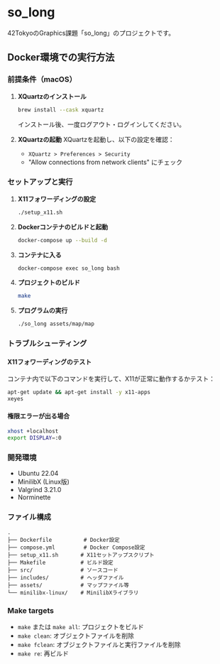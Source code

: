 # so_long

42TokyoのGraphics課題「so_long」のプロジェクトです。

## Docker環境での実行方法

### 前提条件（macOS）

1. **XQuartzのインストール**
   ```bash
   brew install --cask xquartz
   ```
   インストール後、一度ログアウト・ログインしてください。

2. **XQuartzの起動**
   XQuartzを起動し、以下の設定を確認：
   - `XQuartz > Preferences > Security`
   - "Allow connections from network clients" にチェック

### セットアップと実行

1. **X11フォワーディングの設定**
   ```bash
   ./setup_x11.sh
   ```

2. **Dockerコンテナのビルドと起動**
   ```bash
   docker-compose up --build -d
   ```

3. **コンテナに入る**
   ```bash
   docker-compose exec so_long bash
   ```

4. **プロジェクトのビルド**
   ```bash
   make
   ```

5. **プログラムの実行**
   ```bash
   ./so_long assets/map/map
   ```

### トラブルシューティング

#### X11フォワーディングのテスト
コンテナ内で以下のコマンドを実行して、X11が正常に動作するかテスト：
```bash
apt-get update && apt-get install -y x11-apps
xeyes
```

#### 権限エラーが出る場合
```bash
xhost +localhost
export DISPLAY=:0
```

### 開発環境

- Ubuntu 22.04
- MinilibX (Linux版)
- Valgrind 3.21.0
- Norminette

### ファイル構成

```
.
├── Dockerfile          # Docker設定
├── compose.yml         # Docker Compose設定
├── setup_x11.sh       # X11セットアップスクリプト
├── Makefile           # ビルド設定
├── src/               # ソースコード
├── includes/          # ヘッダファイル
├── assets/            # マップファイル等
└── minilibx-linux/    # MinilibXライブラリ
```

### Make targets

- `make` または `make all`: プロジェクトをビルド
- `make clean`: オブジェクトファイルを削除
- `make fclean`: オブジェクトファイルと実行ファイルを削除
- `make re`: 再ビルド
